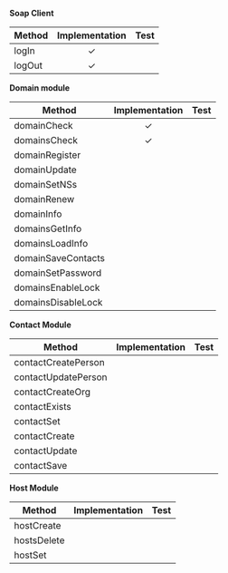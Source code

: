 **Soap Client**

| Method | Implementation | Test |
|---|:---:|---|
| logIn  | ✓ |  |
| logOut | ✓ |  |

**Domain module**

| Method | Implementation | Test |
|---|:---:|---|
| domainCheck | ✓ |  |
| domainsCheck | ✓ |  |
| domainRegister |  |  |
| domainUpdate |  |  |
| domainSetNSs |  |  |
| domainRenew |  |  |
| domainInfo |  |  |
| domainsGetInfo |  |  |
| domainsLoadInfo |  |  |
| domainSaveContacts |  |  |
| domainSetPassword |  |  |
| domainsEnableLock |  |  |
| domainsDisableLock |  |  |


**Contact Module**

| Method | Implementation | Test |
|---|:---:|---|
| contactCreatePerson |  |  |
| contactUpdatePerson |  |  |
| contactCreateOrg |  |  |
| contactExists |  |  |
| contactSet |  |  |
| contactCreate |  |  |
| contactUpdate |  |  |
| contactSave |  |  |


**Host Module**

| Method | Implementation | Test |
|---|:---:|---|
| hostCreate |  |  |
| hostsDelete |  |  |
| hostSet |  |  |
